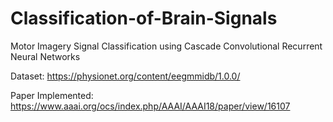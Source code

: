# Classification-of-Brain-Signals
Motor Imagery Signal Classification using Cascade Convolutional Recurrent Neural Networks

Dataset:
https://physionet.org/content/eegmmidb/1.0.0/

Paper Implemented:
https://www.aaai.org/ocs/index.php/AAAI/AAAI18/paper/view/16107
